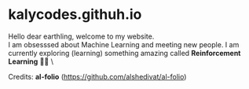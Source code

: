 # kalycodes.githuh.io
Hello dear earthling, welcome to my website.\
I am obsesssed about Machine Learning and meeting new people. I am currently exploring (learning) something amazing called **Reinforcement Learning** 💎🔥 
\

Credits: **al-folio** (https://github.com/alshedivat/al-folio)
